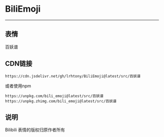 # BiliEmoji
---
## 表情
百妖谱
## CDN链接
```
https://cdn.jsdelivr.net/gh/lrhtony/BiliEmoji@latest/src/百妖谱
```
或者使用npm
```
https://unpkg.com/bili_emoji@latest/src/百妖谱
https://unpkg.zhimg.com/bili_emoji@latest/src/百妖谱
```
## 说明
Bilibili 表情的版权归原作者所有
